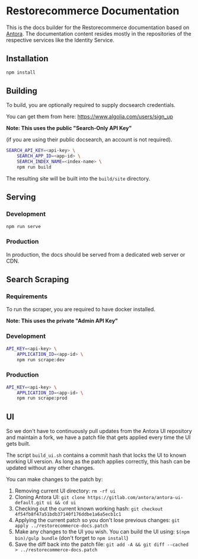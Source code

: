 # Restorecommerce Documentation

This is the docs builder for the Restorecommerce documentation based on
[Antora](https://antora.org/). The documentation content resides mostly in
the repositories of the respective services like the Identity Service.

## Installation

```sh
npm install
```

## Building

To build, you are optionally required to supply docsearch credentials.

You can get them from here: https://www.algolia.com/users/sign_up

**Note: This uses the public "Search-Only API Key"**

(if you are using their public docsearch, an account is not required).

```sh
SEARCH_API_KEY=<api-key> \
    SEARCH_APP_ID=<app-id> \
    SEARCH_INDEX_NAME=<index-name> \
    npm run build
```

The resulting site will be built into the `build/site` directory.

## Serving

### Development

```sh
npm run serve
```

### Production

In production, the docs should be served from a dedicated web server or CDN.

## Search Scraping

### Requirements

To run the scraper, you are required to have docker installed.

**Note: This uses the private "Admin API Key"**

### Development

```sh
API_KEY=<api-key> \
    APPLICATION_ID=<app-id> \
    npm run scrape:dev
```

### Production

```sh
API_KEY=<api-key> \
    APPLICATION_ID=<app-id> \
    npm run scrape:prod
```

## UI

So we don't have to continuously pull updates from the Antora UI repository and
maintain a fork, we have a patch file that gets applied every time the UI gets built.

The script `build_ui.sh` contains a commit hash that locks the UI to known working UI version.
As long as the patch applies correctly, this hash can be updated without any other changes.

You can make changes to the patch by:

1. Removing current UI directory: `rm -rf ui`
2. Cloning Antora UI: `git clone https://gitlab.com/antora/antora-ui-default.git ui && cd ui`
3. Checking out the current known working hash: `git checkout 4f54fb8f47a51bdb37140f176ddbe1a6a5ecb1c1`
4. Applying the current patch so you don't lose previous changes: `git apply ../restorecommerce-docs.patch`
5. Make any changes to the UI you wish. You can build the UI using: `$(npm bin)/gulp bundle` (don't forget to `npm install`)
6. Save the diff back into the patch file: `git add -A && git diff --cached > ../restorecommerce-docs.patch`
